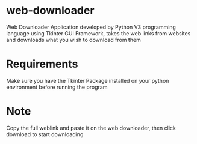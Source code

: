 # web-downloader
Web Downloader Application developed by Python V3 programming language using Tkinter GUI Framework, 
takes the web links from websites and downloads what you wish to download from them

# Requirements
Make sure you have the Tkinter Package installed on your python environment before running the program

# Note
Copy the full weblink and paste it on the web downloader, then click download to start downloading
